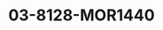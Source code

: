 ---
title: 03-8128-MOR1440
image: /v1543919832/viterbo/03-8128-MOR1440.jpg
brand: mori-lee
layout: vestito
---